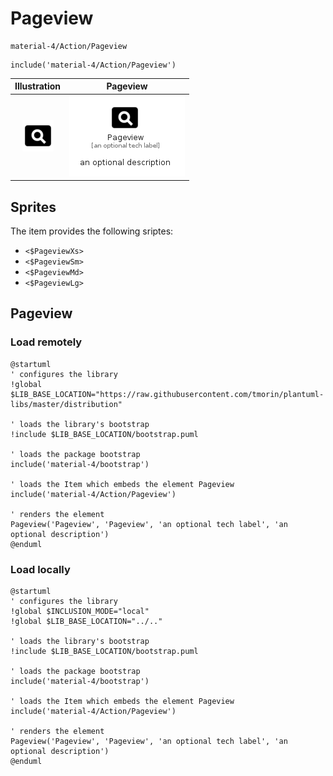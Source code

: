 # Pageview


```text
material-4/Action/Pageview
```

```text
include('material-4/Action/Pageview')
```



| Illustration | Pageview |
| :---: | :---: |
| ![illustration for Illustration](../../material-4/Action/Pageview.png) | ![illustration for Pageview](../../material-4/Action/Pageview.Local.png) |



## Sprites
The item provides the following sriptes:

- `<$PageviewXs>`
- `<$PageviewSm>`
- `<$PageviewMd>`
- `<$PageviewLg>`





## Pageview

### Load remotely
```plantuml
@startuml
' configures the library
!global $LIB_BASE_LOCATION="https://raw.githubusercontent.com/tmorin/plantuml-libs/master/distribution"

' loads the library's bootstrap
!include $LIB_BASE_LOCATION/bootstrap.puml

' loads the package bootstrap
include('material-4/bootstrap')

' loads the Item which embeds the element Pageview
include('material-4/Action/Pageview')

' renders the element
Pageview('Pageview', 'Pageview', 'an optional tech label', 'an optional description')
@enduml
```

### Load locally
```plantuml
@startuml
' configures the library
!global $INCLUSION_MODE="local"
!global $LIB_BASE_LOCATION="../.."

' loads the library's bootstrap
!include $LIB_BASE_LOCATION/bootstrap.puml

' loads the package bootstrap
include('material-4/bootstrap')

' loads the Item which embeds the element Pageview
include('material-4/Action/Pageview')

' renders the element
Pageview('Pageview', 'Pageview', 'an optional tech label', 'an optional description')
@enduml
```

